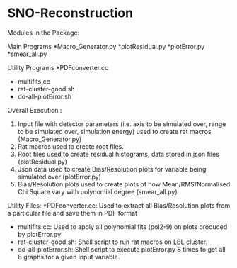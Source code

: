 # SNO-Reconstruction

Modules in the Package:
 
Main Programs
*Macro_Generator.py
*plotResidual.py
*plotError.py
*smear_all.py

Utility Programs
*PDFconverter.cc
* multifits.cc
* rat-cluster-good.sh
* do-all-plotError.sh

Overall Execution :
1. Input file with detector parameters (i.e. axis to be simulated over, range to be simulated over, simulation energy) 
   used to create rat macros (Macro_Generator.py)
2. Rat macros used to create root files. 
3. Root files used to create residual histograms, data stored in json files (plotResidual.py)
4. Json data used to create Bias/Resolution plots for variable being simulated over (plotError.py)
5. Bias/Resolution plots used to create plots of how Mean/RMS/Normalised Chi Square vary with polynomial degree 
   (smear_all.py)
 
Utility Files:
*PDFconverter.cc: Used to extract all Bias/Resolution plots from a particular file and save them in PDF format
* multifits.cc: Used to apply all polynomial fits (pol2-9) on plots produced by plotError.py
* rat-cluster-good.sh: Shell script to run rat macros on LBL cluster.
* do-all-plotError.sh: Shell script to execute plotError.py 8 times to get all 8 graphs for a given input variable.  
